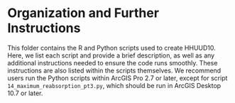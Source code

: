 # Organization and Further Instructions
This folder contains the R and Python scripts used to create HHUUD10. Here, we list each script and provide a brief description, as well as any additional instructions needed to ensure the code runs smoothly. These instructions are also listed within the scripts themselves. We recommend users run the Python scripts within ArcGIS Pro 2.7 or later, except for script `14_maximum_reabsorption_pt3.py`, which should be run in ArcGIS Desktop 10.7 or later.

